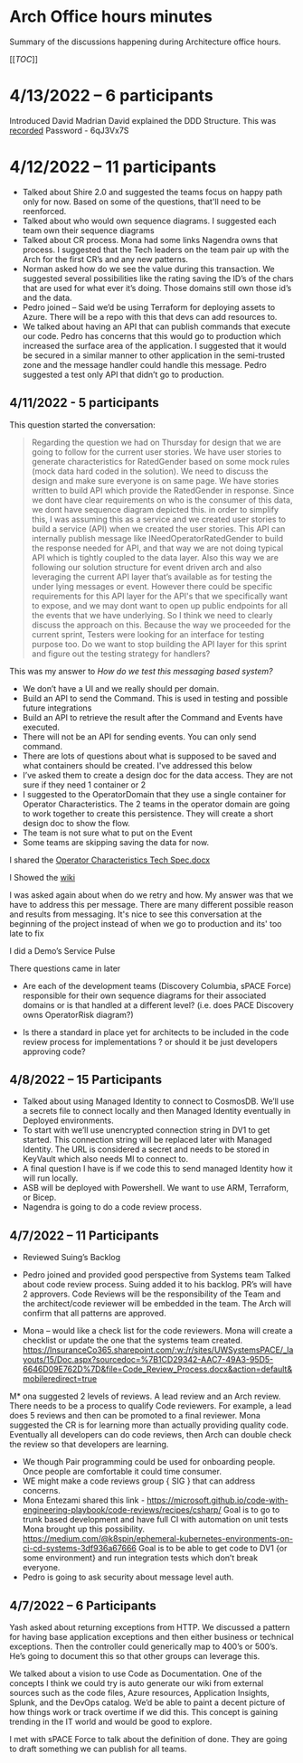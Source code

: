 # Arch Office hours minutes

Summary of the discussions happening during Architecture office hours.

[[_TOC_]]

# 4/13/2022 – 6 participants
Introduced David Madrian
David explained the DDD Structure. This was [recorded](https://InsuranceCo.webex.com/recordingservice/sites/InsuranceCo/recording/playback/db4ea5229d65103aaff7ea5ea5510137)
Password - 6qJ3Vx7S


# 4/12/2022 – 11 participants

* Talked about Shire 2.0 and suggested the teams focus on happy path only for now. Based on some of the questions, that'll need to be reenforced.
* Talked about who would own sequence diagrams. I suggested each team own their sequence diagrams
* Talked about CR process. Mona had some links Nagendra owns that process. I suggested that the Tech leaders on the team pair up with the Arch for the first CR’s and any new patterns. 
* Norman asked how do we see the value during this transaction. We suggested several possibilities like the rating saving the ID’s of the chars that are used for what ever it’s doing. Those domains still own those id’s and the data. 
* Pedro joined – Said we’d be using Terraform for deploying assets to Azure. There will be a repo with this that devs can add resources to. 
* We talked about having an API that can publish commands that execute our code. Pedro has concerns that this would go to production which increased the surface area of the application. I suggested that it would be secured in a similar manner to other application in the semi-trusted zone and the message handler could handle this message.  Pedro suggested a test only API that didn’t go to production.

## 4/11/2022 - 5 participants

This question started the conversation:
>Regarding the question we had on Thursday for design that we are going to follow for the current user stories. We have user stories to generate characteristics for RatedGender based on some mock rules (mock data hard coded in the solution). We need to discuss the design and make sure everyone is on same page. We have stories written to build API which provide the RatedGender in response. Since we dont have clear requirements on who is the consumer of this data, we dont have sequence diagram depicted this. in order to simplify this, I was assuming this as a service and we created user stories to build a service (API) when we created the user stories. This API can internally publish message like INeedOperatorRatedGender to build the response needed for API, and that way we are not doing typical API which is tightly coupled to the data layer. Also this way we are following our solution structure for event driven arch and also leveraging the current API layer that’s available as for testing the under lying messages or event. However there could be specific requirements for this API layer for the API's that we specifically want to expose, and we may dont want to open up public endpoints for all the events that we have underlying. So I think we need to clearly discuss the approach on this. Because the way we proceeded for the current sprint, Testers were looking for an interface for testing purpose too.
>Do we want to stop building the API layer for this sprint and figure out the testing strategy for handlers?

This was my answer to _How do we test this messaging based system?_

* We don’t have a UI and we really should per domain.
* Build an API to send the Command. This is used in testing and possible future integrations
* Build an API to retrieve the result after the Command and Events have executed.
* There will not be an API for sending events. You can only send command.
* There are lots of questions about  what is supposed to be saved and what containers should be created. I've addressed this below
* I’ve asked them to create a design doc for the data access. They are not sure if they need 1 container or 2
* I suggested to the OperatorDomain that they use a single container for Operator Characteristics.  The 2 teams in the operator domain are going to work together to create this persistence. They will create a short design doc to show the flow. 
* The team is not sure what to put on the Event
* Some teams are skipping saving the data for now.

I shared the 
[Operator Characteristics Tech Spec.docx](https://InsuranceCo365.sharepoint.com/:w:/r/sites/IndyArchitectureProjectDelivery/Shared%20Documents/PACE/Frontend%20Integration/Operator%20Characteristics%20Tech%20Spec.docx?d=w02a251973cfe411f8b8dd0cbe73090bc&csf=1&web=1&e=EidAGE)

I Showed the [wiki](https://InsuranceCo.visualstudio.com/PACE%20and%20PURE/_wiki/wikis/PaceWiki/6867/README)

I was asked again  about when do we retry and how. My answer was that we have to address this per message.  There are many different possible reason and results from messaging. It's nice to see this conversation at the beginning of the project instead of when we go to production and its' too late to fix

I did a Demo’s Service Pulse

There questions came in later
* Are each of the development teams (Discovery Columbia, sPACE Force) responsible for their own sequence diagrams for their associated domains or is that handled at a different level? (i.e. does PACE Discovery owns OperatorRisk diagram?)

* Is there a standard in place yet for architects to be included in the code review process for implementations ? or should it be just developers approving code?

## 4/8/2022 – 15 Participants

* Talked about using Managed Identity to connect to CosmosDB.  We’ll use a secrets file to connect locally and then Managed Identity eventually in Deployed environments.
* To start with we’ll use unencrypted connection string in DV1 to get started. This connection string will be replaced later with Managed Identity. The URL is considered a secret and needs to be stored in KeyVault which also needs MI to connect to.
* A final question I have is if we code this to send managed Identity how it will run locally.
* ASB will be deployed with Powershell. We want to use ARM, Terraform, or Bicep.
* Nagendra is going to do a code review process.

## 4/7/2022 – 11 Participants

* Reviewed Suing’s Backlog

* Pedro joined and provided good perspective from Systems team
Talked about code review process.  Suing added it to his backlog. PR’s will have 2 approvers. Code Reviews will be the responsibility of the Team and the architect/code reviewer will be embedded in the team. The Arch will confirm that all patterns are approved. 

* Mona – would like a check list for the code reviewers. Mona will create a checklist or update the one that the systems team created. 
https://InsuranceCo365.sharepoint.com/:w:/r/sites/UWSystemsPACE/_layouts/15/Doc.aspx?sourcedoc=%7B1CD29342-AAC7-49A3-95D5-6646D09E762D%7D&file=Code_Review_Process.docx&action=default&mobileredirect=true

M* ona suggested 2 levels of reviews. A lead review and an Arch review. There needs to be a process to qualify Code reviewers. For example, a lead does 5 reviews and then can be promoted to a final reviewer.  Mona suggested the CR is for learning more than actually providing quality code.  Eventually all developers can do code reviews, then Arch can double check the review so that developers are learning.

* We though Pair programming could be used for onboarding people. Once people are comfortable it could time consumer.
* WE might make a code reviews group { SIG } that can address concerns.
* Mona Entezami shared this link - https://microsoft.github.io/code-with-engineering-playbook/code-reviews/recipes/csharp/
Goal is to go to trunk based development and have full CI with automation on unit tests Mona brought up this possibility. https://medium.com/@k8spin/ephemeral-kubernetes-environments-on-ci-cd-systems-3df936a67666   Goal is to be able to get code to DV1 {or some environment} and run integration tests which don’t break everyone. 
* Pedro is going to ask security about message level auth.

## 4/7/2022 – 6 Participants

Yash asked about returning exceptions from HTTP. We discussed a pattern for having base application exceptions and then either business or technical exceptions.  Then the controller could generically map to 400’s or 500’s.   He’s going to document this so that other groups can leverage this.

We talked about a vision to use Code as Documentation. One of the concepts I think we could try is auto generate our wiki from external sources such as the code files, Azure resources, Application Insights, Splunk, and the DevOps catalog. We’d be able to paint a decent picture of how things work or track overtime if we did this. This concept is gaining trending in the IT world and would be good to explore. 

I met with sPACE Force to talk about the definition of done. They are going to draft something we can publish for all teams.
